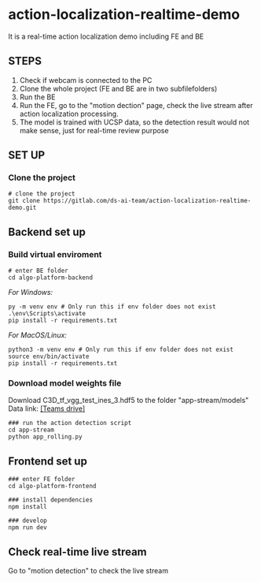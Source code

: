 # action-localization-realtime-demo

It is a real-time action localization demo including FE and BE

## STEPS
1. Check if webcam is connected to the PC
2. Clone the whole project (FE and BE are in two subfilefolders)
2. Run the BE 
3. Run the FE, go to the "motion dection" page, check the live stream after action localization processing.
4. The model is trained with UCSP data, so the detection result would not make sense, just for real-time review purpose


## SET UP
### Clone the project
```
# clone the project
git clone https://gitlab.com/ds-ai-team/action-localization-realtime-demo.git
```

## Backend set up

### Build virtual enviroment

```
# enter BE folder
cd algo-platform-backend
```

_For Windows:_

```
py -m venv env # Only run this if env folder does not exist
.\env\Scripts\activate
pip install -r requirements.txt
```

_For MacOS/Linux:_

```
python3 -m venv env # Only run this if env folder does not exist
source env/bin/activate
pip install -r requirements.txt
```

### Download model weights file
Download C3D_tf_vgg_test_ines_3.hdf5 to the folder "app-stream/models"
Data link: [\[Teams drive\]](https://foxconno365.sharepoint.com/:f:/s/FiiUSA-iAIGroup-IAI-AI/EnmBVrZzWYpAmBysSzhHVTUB7b2Vpp1sP-QjhAUnN2o3kA?e=fZ7f8g)

```
### run the action detection script
cd app-stream
python app_rolling.py
```

## Frontend set up
```
### enter FE folder
cd algo-platform-frontend
```
```
### install dependencies
npm install
```
```
### develop
npm run dev
```
## Check real-time live stream
Go to "motion detection" to check the live stream


